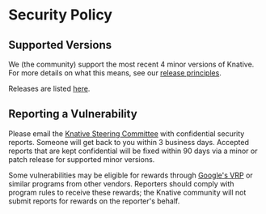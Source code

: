 # Security Policy

## Supported Versions

We (the community) support the most recent 4 minor versions of Knative. For more
details on what this means, see our
[release principles](https://knative.dev/community/contributing/mechanics/release-versioning-principles/).

Releases are listed
[here](https://github.com/knative/serving/releases).

## Reporting a Vulnerability

Please email the
[Knative Steering Committee](mailto:knative-security@googlegroups.com) with
confidential security reports. Someone will get
back to you within 3 business days. Accepted reports that are kept confidential
will be fixed within 90 days via a minor or patch release for supported minor
versions.

Some vulnerabilities may be eligible for rewards through
[Google's VRP](https://www.google.com/about/appsecurity/reward-program/index.html)
or similar programs from other vendors. Reporters should comply with program
rules to receive these rewards; the Knative community will not submit reports
for rewards on the reporter's behalf.
